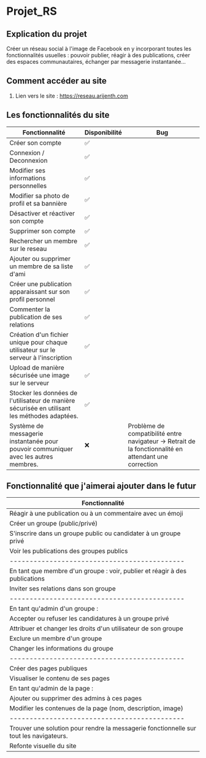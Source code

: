 
# Projet_RS

## Explication du projet

Créer un réseau social à l'image de Facebook en y incorporant toutes les
fonctionnalités usuelles : pouvoir publier, réagir à des publications, créer des espaces
communautaires, échanger par messagerie instantanée...

## Comment accéder au site

1. Lien vers le site : https://reseau.arijenth.com


## Les fonctionnalités du site

| Fonctionnalité             | Disponibilité | Bug                                   | 
| ------------------- | -- | ---------------------------------------- | 
| Créer son compte       | ✅ |  |
| Connexion / Deconnexion                                                            | ✅             | |
| Modifier ses informations personnelles                                                   | ✅             | |
| Modifier sa photo de profil et sa bannière                                                                  | ✅             | |               
| Désactiver et réactiver son compte       | ✅             | |                 
| Supprimer son compte | ✅             | |
| Rechercher un membre sur le reseau                | ✅             |  |               
| Ajouter ou supprimer un membre de sa liste d'ami               | ✅             |  |
| Créer une publication apparaissant sur son profil personnel                                                                        | ✅             | |
| Commenter la publication de ses relations                                                            | ✅             | |
| Création d'un fichier unique pour chaque utilisateur sur le serveur à l'inscription                   | ✅             | |
| Upload de manière sécurisée une image sur le serveur                                                  | ✅             | |
| Stocker les données de l'utilisateur de manière sécurisée en utilisant les méthodes adaptées.                                          | ✅             | |
| Système de messagerie instantanée pour pouvoir communiquer avec les autres membres.                                          | ❌             | Problème de compatibilité entre navigateur -> Retrait de la fonctionnalité en attendant une correction|


## Fonctionnalité que j'aimerai ajouter dans le futur

| Fonctionnalité             | 
| ------------------- |
| Réagir à une publication ou à un commentaire avec un émoji       |
|  Créer un groupe (public/privé)                                                            |
|  S'inscrire dans un groupe public ou candidater à un groupe privé                                                   |
| Voir les publications des groupes publics                                                                  |
| --------------------------------------------                       |
| En tant que membre d'un groupe :  voir, publier et réagir à des publications       |
|  Inviter ses relations dans son groupe                                                            |
| --------------------------------------------                       |
| En tant qu'admin d'un groupe :                                                                  |
| Accepter ou refuser les candidatures à un groupe privé       |
|  Attribuer et changer les droits d'un utilisateur de son groupe                                                            |
|  Exclure un membre d'un groupe                                                   |
|  Changer les informations du groupe                                                                 |
| --------------------------------------------                       |
| Créer des pages publiques       |
|  Visualiser le contenu de ses pages                                                            |
|  En tant qu'admin de la page :                                                   |
|  Ajouter ou supprimer des admins à ces pages                                                                 |
|  Modifier les contenues de la page (nom, description, image)                                                               |
| --------------------------------------------                       |
|  Trouver une solution pour rendre la messagerie fonctionnelle sur tout les navigateurs.                                                              |
|  Refonte visuelle du site                                                               |

